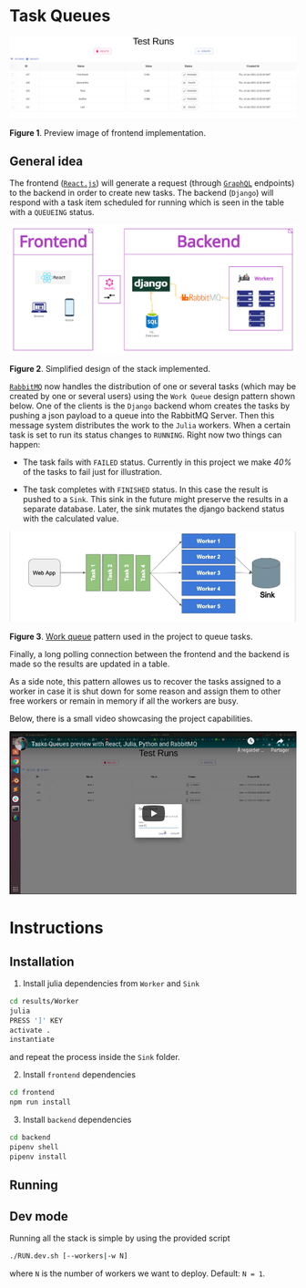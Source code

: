 # Task Queues

![imag](./assets/preview.png)

**Figure 1**. Preview image of frontend implementation.

## General idea

The frontend ([`React.js`](reactjs.org)) will generate a request (through [`GraphQL`](https://graphql.org/) endpoints) to the backend in order to create new tasks. The backend (`Django`) will respond with a task item scheduled for running which is seen in the table with a `QUEUEING` status. 

[![imag](./assets/stack.png)](creately.com)

**Figure 2**. Simplified design of the stack implemented.

[`RabbitMQ`](https://www.rabbitmq.com/) now handles the distribution of one or several tasks (which may be created by one or several users) using the `Work Queue` design pattern shown below. One of the clients is the `Django` backend whom creates the tasks by pushing a json payload to a queue into the RabbitMQ Server. Then this message system distributes the work to the `Julia` workers. When a certain task is set to run its status changes to `RUNNING`. Right now two things can happen:

- The task fails with `FAILED` status. Currently in this project we make *40%* of the tasks to fail just for illustration.

- The task completes with `FINISHED` status. In this case the result is pushed to a `Sink`. This sink in the future might preserve the results in a separate database. Later, the sink mutates the django backend status with the calculated value.

![rabbit](./assets/rabbit.jpg)

**Figure 3**. [Work queue](https://www.rabbitmq.com/tutorials/tutorial-two-python.html) pattern used in the project to queue tasks.

Finally, a long polling connection between the frontend and the backend is made so the results are updated in a table.

As a side note, this pattern allowes us to recover the tasks assigned to a worker in case it is shut down for some reason and assign them to other free workers or remain in memory if all the workers are busy.

Below, there is a small video showcasing the project capabilities.

[![Video Preview](./assets/preview_video.png)](https://youtu.be/RxngReKfaWk)

# Instructions 

## Installation

1. Install julia dependencies from `Worker` and `Sink`

```sh
cd results/Worker
julia
PRESS ']' KEY
activate .
instantiate
```

and repeat the process inside the `Sink` folder.

2. Install `frontend` dependencies

```sh
cd frontend
npm run install
```

3. Install `backend` dependencies

```sh
cd backend
pipenv shell
pipenv install
````

## Running 

## Dev mode

Running all the stack is simple by using the provided script

```sh
./RUN.dev.sh [--workers|-w N]
```

where `N` is the number of workers we want to deploy. Default: `N = 1`.
